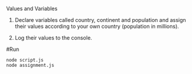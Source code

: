 Values and Variables

1. Declare variables called country, continent and population and assign their values according to your own country (population in millions).

2. Log their values to the console.

#Run

```
node script.js
node assignment.js
```
